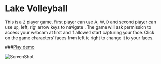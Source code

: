 Lake Volleyball
==============

This is a 2 player game. First player can use A, W, D and second player can use up, left, rigt arrow keys to navigate . The game will ask permission to access your webcam at first and if allowed start capturing your face. Click on the game characters' faces from left to right to change it to your faces. 

###[Play demo](http://goo.gl/7uUqLx)

![ScreenShot](https://raw.github.com/vinhnghi223/HTML5-GAMES/master/Lake%20Volleyball/ball-screenshot.png)
